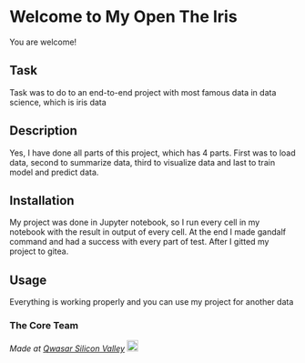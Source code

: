 # Welcome to My Open The Iris
You are welcome!

## Task
Task was to do to an end-to-end project with most famous data in data science, which is iris data

## Description
Yes, I have done all parts of this project, which has 4 parts. First was to load data, second to summarize data,
third to visualize data and last to train model and predict data.

## Installation
My project was done in Jupyter notebook, so I run every cell in my notebook with the result in output of every cell. 
At the end I made gandalf command and had a success with every part of test. After I gitted my project to gitea.

## Usage
Everything is working properly and you can use my project for another data

### The Core Team


<span><i>Made at <a href='https://qwasar.io'>Qwasar Silicon Valley</a></i></span>
<span><img alt='Qwasar Silicon Valley Logo' src='https://storage.googleapis.com/qwasar-public/qwasar-logo_50x50.png' width='20px'></span>
